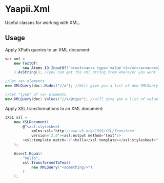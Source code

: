 # Yaapii.Xml

Useful classes for working with XML.

## Usage

Apply XPath queries to an XML document:
```csharp
var xml =
    new TextOf(
        new Atoms.IO.InputOf("<root><a><x type='value'>1</x></a><a><x>2</x></a></root>")
    ).AsString(); //you can get the xml string from wherever you want - no need to use atoms, if you don't want to

//Get <a> elements 
new XMLQuery(doc).Nodes("//a"); //Will give you a list of new XMLQuery objects which contain the <a>

//Get "type" of <x> elements
new XMLQuery(doc).Values("//x/@type"); //will give you a list of values of the type attributes at <x> elements
```

Apply XSL transformations to an XML document:

```csharp
IXSL xsl = 
    new XSLDocument(
        @"<xsl:stylesheet 
            xmlns:xsl='http://www.w3.org/1999/XSL/Transform'  
            version='2.0'><xsl:output method='text'/>
        <xsl:template match='/'>hello</xsl:template></xsl:stylesheet>"
    );

    Assert.Equal(
        "hello",
        xsl.TransformedToText(
            new XMLQuery("<something/>")
        )
    );
```
